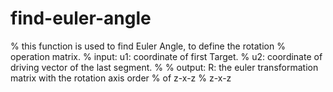 # find-euler-angle

% this function is used to find Euler Angle, to define the rotation
% operation matrix.
% input: u1: coordinate of first Target.
%        u2: coordinate of driving vector of the last segment.
% 
% output: R: the euler transformation matrix with the rotation axis order
% of z-x-z
% z-x-z
